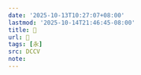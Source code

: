 ```yaml
---
date: '2025-10-13T10:27:07+08:00'
lastmod: '2025-10-14T21:46:45-08:00'
title: 􀞪
url: 􀞪
tags: [永]
src: DCCV
note:
---
```

